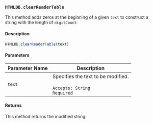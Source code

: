 ### `HTMLDB.clearReaderTable`

This method adds zeros at the beginning of a given `text` to construct a string with the length of `digitCount`.

#### Description

```javascript
HTMLDB.clearReaderTable(text)
```

#### Parameters

| Parameter Name             | Description                               |
| -------------------------- | ----------------------------------------- |
| `text` | Specifies the text to be modified.<br><br>`Accepts: String`<br>`Required` |

#### Returns

This method returns the modified string.